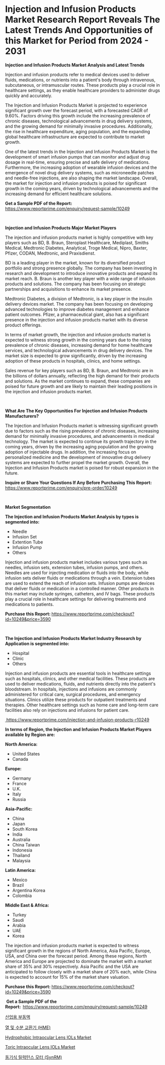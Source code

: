 <p><h1>Injection and Infusion Products Market Research Report Reveals The Latest Trends And Opportunities of this Market for Period from 2024 - 2031</h1></p><p><strong>Injection and Infusion Products Market Analysis and Latest Trends</strong></p>
<p><p>Injection and infusion products refer to medical devices used to deliver fluids, medications, or nutrients into a patient's body through intravenous, subcutaneous, or intramuscular routes. These products play a crucial role in healthcare settings, as they enable healthcare providers to administer drugs quickly and accurately.</p><p>The Injection and Infusion Products Market is projected to experience significant growth over the forecast period, with a forecasted CAGR of 9.60%. Factors driving this growth include the increasing prevalence of chronic diseases, technological advancements in drug delivery systems, and the growing demand for minimally invasive procedures. Additionally, the rise in healthcare expenditure, aging population, and the expanding global healthcare infrastructure are expected to contribute to market growth.</p><p>One of the latest trends in the Injection and Infusion Products Market is the development of smart infusion pumps that can monitor and adjust drug dosage in real-time, ensuring precise and safe delivery of medications. Furthermore, the increasing adoption of wearable infusion devices and the emergence of novel drug delivery systems, such as microneedle patches and needle-free injections, are also shaping the market landscape. Overall, the market for injection and infusion products is poised for significant growth in the coming years, driven by technological advancements and the increasing demand for efficient healthcare solutions.</p></p>
<p><strong>Get a Sample PDF of the Report:&nbsp;</strong> <a href="https://www.reportprime.com/enquiry/request-sample/10249">https://www.reportprime.com/enquiry/request-sample/10249</a></p>
<p>&nbsp;</p>
<p><strong>Injection and Infusion Products Major Market Players</strong></p>
<p><p>The injection and infusion products market is highly competitive with key players such as BD, B. Braun, Steroplast Healthcare, Mediplast, Smiths Medical, Medtronic Diabetes, Analytical, Troge Medical, Nipro, Baxter, Pfizer, CODAN, Medtronic, and Praxisdienst.</p><p>BD is a leading player in the market, known for its diversified product portfolio and strong presence globally. The company has been investing in research and development to introduce innovative products and expand its market reach. B. Braun is another key player with a wide range of infusion products and solutions. The company has been focusing on strategic partnerships and acquisitions to enhance its market presence.</p><p>Medtronic Diabetes, a division of Medtronic, is a key player in the insulin delivery devices market. The company has been focusing on developing advanced technologies to improve diabetes management and enhance patient outcomes. Pfizer, a pharmaceutical giant, also has a significant presence in the injection and infusion products market with its diverse product offerings.</p><p>In terms of market growth, the injection and infusion products market is expected to witness strong growth in the coming years due to the rising prevalence of chronic diseases, increasing demand for home healthcare services, and technological advancements in drug delivery devices. The market size is expected to grow significantly, driven by the increasing adoption of these products in hospitals, clinics, and home settings.</p><p>Sales revenue for key players such as BD, B. Braun, and Medtronic are in the billions of dollars annually, reflecting the high demand for their products and solutions. As the market continues to expand, these companies are poised for future growth and are likely to maintain their leading positions in the injection and infusion products market.</p></p>
<p>&nbsp;</p>
<p><strong>What Are The Key Opportunities For Injection and Infusion Products Manufacturers?</strong></p>
<p><p>The Injection and Infusion Products market is witnessing significant growth due to factors such as the rising prevalence of chronic diseases, increasing demand for minimally invasive procedures, and advancements in medical technology. The market is expected to continue its growth trajectory in the coming years, driven by the increasing aging population and the growing adoption of injectable drugs. In addition, the increasing focus on personalized medicine and the development of innovative drug delivery systems are expected to further propel the market growth. Overall, the Injection and Infusion Products market is poised for robust expansion in the future.</p></p>
<p><strong>Inquire or Share Your Questions If Any Before Purchasing This Report:</strong> <a href="https://www.reportprime.com/enquiry/pre-order/10249">https://www.reportprime.com/enquiry/pre-order/10249</a></p>
<p>&nbsp;</p>
<p><strong>Market Segmentation</strong></p>
<p><strong>The Injection and Infusion Products Market Analysis by types is segmented into:</strong></p>
<p><ul><li>Needle</li><li>Infusion Set</li><li>Extention Tube</li><li>Infusion Pump</li><li>Others</li></ul></p>
<p><p>Injection and infusion products market includes various types such as needles, infusion sets, extension tubes, infusion pumps, and others. Needles are used for injecting medication or fluids into the body, while infusion sets deliver fluids or medications through a vein. Extension tubes are used to extend the reach of infusion sets. Infusion pumps are devices that deliver fluids or medication in a controlled manner. Other products in this market may include syringes, catheters, and IV bags. These products play a crucial role in healthcare settings for delivering treatments and medications to patients.</p></p>
<p><strong>Purchase this Report:&nbsp;</strong><a href="https://www.reportprime.com/checkout?id=10249&price=3590">https://www.reportprime.com/checkout?id=10249&price=3590</a></p>
<p>&nbsp;</p>
<p><strong>The Injection and Infusion Products Market Industry Research by Application is segmented into:</strong></p>
<p><ul><li>Hospital</li><li>Clinic</li><li>Others</li></ul></p>
<p><p>Injection and infusion products are essential tools in healthcare settings such as hospitals, clinics, and other medical facilities. These products are used to deliver medications, fluids, and nutrients directly into the patient's bloodstream. In hospitals, injections and infusions are commonly administered for critical care, surgical procedures, and emergency situations. Clinics utilize these products for outpatient treatments and therapies. Other healthcare settings such as home care and long-term care facilities also rely on injections and infusions for patient care.</p></p>
<p><a href="https://www.reportprime.com/injection-and-infusion-products-r10249">&nbsp;https://www.reportprime.com/injection-and-infusion-products-r10249</a></p>
<p><strong>In terms of Region, the Injection and Infusion Products Market Players available by Region are:</strong></p>
<p>
    <p> <strong> North America: </strong>
        <ul>
            <li>United States</li>
            <li>Canada</li>
        </ul>
        </p> 
    <p> <strong> Europe: </strong>
        <ul>
            <li>Germany</li>
            <li>France</li>
            <li>U.K.</li>
            <li>Italy</li>
            <li>Russia</li>
        </ul>
        </p> 
    <p> <strong> Asia-Pacific: </strong>
        <ul>
            <li>China</li>
            <li>Japan</li>
            <li>South Korea</li>
            <li>India</li>
            <li>Australia</li>
            <li>China Taiwan</li>
            <li>Indonesia</li>
            <li>Thailand</li>
            <li>Malaysia</li>
        </ul>
        </p> 
    <p> <strong> Latin America: </strong>
        <ul>
            <li>Mexico</li>
            <li>Brazil</li>
            <li>Argentina Korea</li>
            <li>Colombia</li>
        </ul>
        </p> 
    <p> <strong> Middle East & Africa: </strong>
        <ul>
            <li>Turkey</li>
            <li>Saudi</li>
            <li>Arabia</li>
            <li>UAE</li>
            <li>Korea</li>
        </ul>
    </p>
    </p>
<p><p>The injection and infusion products market is expected to witness significant growth in the regions of North America, Asia Pacific, Europe, USA, and China over the forecast period. Among these regions, North America and Europe are projected to dominate the market with a market share of 35% and 30% respectively. Asia Pacific and the USA are anticipated to follow closely with a market share of 20% each, while China is expected to account for 15% of the market share valuation.</p></p>
<p><strong>Purchase this Report: </strong><a href="https://www.reportprime.com/checkout?id=10249&price=3590">https://www.reportprime.com/checkout?id=10249&price=3590</a></p>
<p>&nbsp;<strong>Get a Sample PDF of the Report:&nbsp;&nbsp;</strong><a href="https://www.reportprime.com/enquiry/request-sample/10249">https://www.reportprime.com/enquiry/request-sample/10249</a></p>
<p><strong></strong></p>
<p><p><a href="https://medium.com/@leneciacharles182024/%EA%B8%80%EB%A1%9C%EB%B2%8C-%EC%82%B0%EC%97%85%EC%9A%A9-%EC%95%88%ED%8B%B0%ED%94%84%EB%A6%AC%EC%A6%88-%EC%8B%9C%EC%9E%A5-%EC%A0%90%EC%9C%A0%EC%9C%A8-%EB%B0%8F-%EC%84%B1%EC%9E%A5-%EA%B8%B0%ED%9A%8C-%EB%B0%8F-%EC%8B%9C%EC%9E%A5-%EA%B7%9C%EB%AA%A8%EB%8A%94-2024%EB%85%84%EB%B6%80%ED%84%B0-2031%EB%85%84%EA%B9%8C%EC%A7%80-%EC%97%B0%ED%8F%89%EA%B7%A0-10-2-%EC%9D%98-%EC%84%B1%EC%9E%A5%EB%A5%A0%EB%A1%9C-%EC%A6%9D%EA%B0%80%ED%95%98%EA%B3%A0-%EC%9E%88%EC%8A%B5%EB%8B%88%EB%8B%A4-509c8886a40a">산업용 부동액</a></p><p><a href="https://github.com/dollarearner151/Market-Research-Report-List-1/blob/main/4423168120714.md">열 및 수분 교환기 (HME)</a></p><p><a href="https://github.com/biheemgalvinlouises6hokrh3h/Market-Research-Report-List-3/blob/main/hydrophobic-intraocular-lens-iols-market.md">Hydrophobic Intraocular Lens IOLs Market</a></p><p><a href="https://github.com/guneycigdem35/Market-Research-Report-List-4/blob/main/toric-intraocular-lens-iols-market.md">Toric Intraocular Lens IOLs Market</a></p><p><a href="https://github.com/berlianaparadilla48/Market-Research-Report-List-1/blob/main/9611516120725.md">동기식 릴럭턴스 모터 (SynRM)</a></p></p>